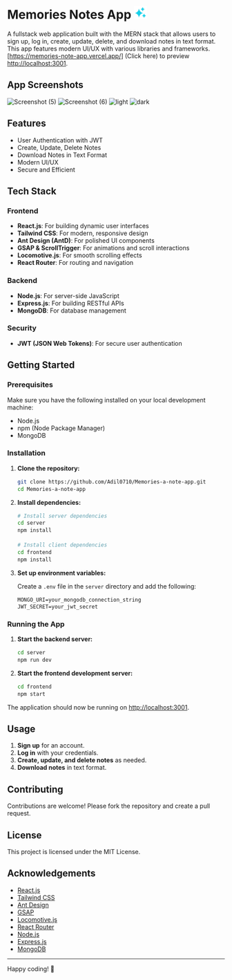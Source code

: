 # Memories Notes App <img src="./frontend/public/logo192.png" width="30" height="30">

A fullstack web application built with the MERN stack that allows users to sign up, log in, create, update, delete, and download notes in text format. This app features modern UI/UX with various libraries and frameworks.
[https://memories-note-app.vercel.app/] (Click here) to preview
[http://localhost:3001](https://memories-note-app.vercel.app/).

## App Screenshots
![Screenshot (5)](https://github.com/Adil0710/Memories-a-note-app/assets/91872021/1d306c61-908d-4a84-8d0a-390a36b8c7bd)
![Screenshot (6)](https://github.com/Adil0710/Memories-a-note-app/assets/91872021/9481f0f6-c1ee-48b1-8934-83cac7204783)
![light](https://github.com/Adil0710/Memories-a-note-app/assets/91872021/d4854f58-76f2-421b-a209-e4cfaf5397cd)
![dark](https://github.com/Adil0710/Memories-a-note-app/assets/91872021/feb30706-0ac0-4373-ac6b-ad550db7ab73)



## Features

- User Authentication with JWT
- Create, Update, Delete Notes
- Download Notes in Text Format
- Modern UI/UX
- Secure and Efficient

## Tech Stack

### Frontend
- **React.js**: For building dynamic user interfaces
- **Tailwind CSS**: For modern, responsive design
- **Ant Design (AntD)**: For polished UI components
- **GSAP & ScrollTrigger**: For animations and scroll interactions
- **Locomotive.js**: For smooth scrolling effects
- **React Router**: For routing and navigation

### Backend
- **Node.js**: For server-side JavaScript
- **Express.js**: For building RESTful APIs
- **MongoDB**: For database management

### Security
- **JWT (JSON Web Tokens)**: For secure user authentication

## Getting Started

### Prerequisites

Make sure you have the following installed on your local development machine:

- Node.js
- npm (Node Package Manager)
- MongoDB

### Installation

1. **Clone the repository:**

    ```bash
    git clone https://github.com/Adil0710/Memories-a-note-app.git
    cd Memories-a-note-app
    ```

2. **Install dependencies:**

    ```bash
    # Install server dependencies
    cd server
    npm install

    # Install client dependencies
    cd frontend
    npm install
    ```

3. **Set up environment variables:**

    Create a `.env` file in the `server` directory and add the following:

    ```env
    MONGO_URI=your_mongodb_connection_string
    JWT_SECRET=your_jwt_secret
    ```

### Running the App

1. **Start the backend server:**

    ```bash
    cd server
    npm run dev
    ```

2. **Start the frontend development server:**

    ```bash
    cd frontend
    npm start
    ```

The application should now be running on [http://localhost:3001](http://localhost:3001).

## Usage

1. **Sign up** for an account.
2. **Log in** with your credentials.
3. **Create, update, and delete notes** as needed.
4. **Download notes** in text format.

## Contributing

Contributions are welcome! Please fork the repository and create a pull request.

## License

This project is licensed under the MIT License.

## Acknowledgements

- [React.js](https://reactjs.org/)
- [Tailwind CSS](https://tailwindcss.com/)
- [Ant Design](https://ant.design/)
- [GSAP](https://greensock.com/gsap/)
- [Locomotive.js](https://locomotivemtl.github.io/locomotive-scroll/)
- [React Router](https://reactrouter.com/)
- [Node.js](https://nodejs.org/)
- [Express.js](https://expressjs.com/)
- [MongoDB](https://www.mongodb.com/)

---

Happy coding! 🚀
